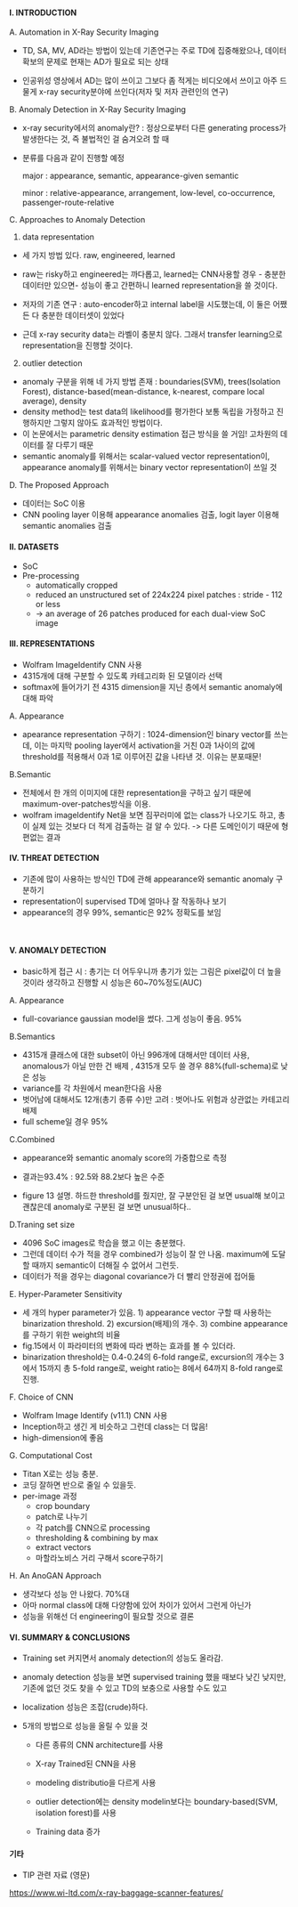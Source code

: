#### I. INTRODUCTION

A. Automation in X-Ray Security Imaging

* TD, SA, MV, AD라는 방법이 있는데 기존연구는 주로 TD에 집중해왔으나, 데이터 확보의 문제로 현재는 AD가 필요로 되는 상태 

* 인공위성 영상에서 AD는 많이 쓰이고 그보다 좀 적게는 비디오에서 쓰이고 아주 드물게 x-ray security분야에 쓰인다(저자 및 저자 관련인의 연구)

  

B. Anomaly Detection in X-Ray Security Imaging

* x-ray security에서의 anomaly란? : 정상으로부터 다른 generating process가 발생한다는 것, 즉 불법적인 걸 숨겨오려 할 때 

* 분류를 다음과 같이 진행할 예정 

  major : appearance, semantic, appearance-given semantic

  minor : relative-appearance, arrangement, low-level, co-occurrence, passenger-route-relative 

  

C. Approaches to Anomaly Detection

1) data representation

* 세 가지 방법 있다. raw, engineered, learned 

* raw는 risky하고 engineered는 까다롭고, learned는 CNN사용할 경우  - 충분한 데이터만 있으면- 성능이 좋고 간편하니 learned representation을 쓸 것이다. 
* 저자의 기존 연구 : auto-encoder하고 internal label을 시도했는데, 이 둘은 어쨌든 다 충분한 데이터셋이 있었다
* 근데 x-ray security data는 라벨이 충분치 않다. 그래서 transfer learning으로 representation을 진행할 것이다. 

2) outlier detection 

* anomaly 구분을 위해 네 가지 방법 존재 : boundaries(SVM), trees(Isolation Forest), distance-based(mean-distance, k-nearest, compare local average), density 
* density method는 test data의 likelihood를 평가한다 보통 독립을 가정하고 진행하지만 그렇지 않아도 효과적인 방법이다. 
* 이 논문에서는 parametric density estimation 접근 방식을 쓸 거임! 고차원의 데이터를 잘 다루기 때문 
* semantic anomaly를 위해서는 scalar-valued vector representation이, appearance anomaly를 위해서는 binary vector representation이 쓰일 것  



D. The Proposed Approach 

* 데이터는 SoC 이용
* CNN pooling layer 이용해 appearance anomalies 검출, logit layer 이용해 semantic anomalies 검출



#### II. DATASETS

* SoC
* Pre-processing
  - automatically cropped
  - reduced an unstructured set of 224x224 pixel patches : stride - 112 or less 
  - -> an average of 26 patches produced for each dual-view SoC image



#### III. REPRESENTATIONS

* Wolfram ImageIdentify CNN 사용 
* 4315개에 대해 구분할 수 있도록 카테고리화 된 모델이라 선택 
* softmax에 들어가기 전 4315 dimension을 지닌 층에서 semantic anomaly에 대해 파악 

A. Appearance

* apearance representation 구하기 : 1024-dimension인 binary vector를 쓰는데,  이는 마지막 pooling layer에서 activation을 거친 0과 1사이의 값에 threshold를 적용해서 0과 1로 이루어진 값을 나타낸 것. 이유는 분포때문! 

B.Semantic 

*  전체에서 한 개의 이미지에 대한 representation을 구하고 싶기 때문에 maximum-over-patches방식을 이용. 
* wolfram imageIdentify Net을 보면 짐꾸러미에 없는 class가 나오기도 하고, 총이 실제 있는 것보다 더 적게 검출하는 걸 알 수 있다. -> 다른 도메인이기 때문에 형편없는 결과 



#### IV. THREAT DETECTION

* 기존에 많이 사용하는 방식인 TD에 관해 appearance와 semantic anomaly 구분하기 
* representation이 supervised TD에 얼마나 잘 작동하나 보기 
* appearance의 경우 99%, semantic은 92% 정확도를 보임 

​	



#### V. ANOMALY DETECTION

* basic하게 접근 시 : 총기는 더 어두우니까 총기가 있는 그림은 pixel값이 더 높을 것이라 생각하고 진행할 시 성능은 60~70%정도(AUC)

A. Appearance

* full-covariance gaussian model을 썼다. 그게 성능이 좋음. 95%

B.Semantics

* 4315개 클래스에 대한 subset이 아닌 996개에 대해서만 데이터 사용, anomalous가 아닐 만한 건 배제 , 4315개 모두 쓸 경우 88%(full-schema)로 낮은 성능 
* variance를 각 차원에서 mean한다음 사용 
* 벗어남에 대해서도 12개(총기 종류 수)만 고려 : 벗어나도 위험과 상관없는 카테고리 배제 
* full scheme일 경우 95%

C.Combined 

* appearance와 semantic anomaly score의 가중합으로  측정 
* 결과는93.4% : 92.5와 88.2보다 높은 수준 

* figure 13 설명. 하드한 threshold를 줬지만, 잘 구분안된 걸 보면 usual해 보이고 괜찮은데  anomaly로 구분된 걸 보면 unusual하다..

D.Traning set size

* 4096 SoC images로 학습을 했고 이는 충분했다. 
* 그런데 데이터 수가 적을 경우 combined가 성능이 잘 안 나옴. maximum에 도달할 때까지 semantic이 더해질 수 없어서 그런듯. 
* 데이터가 적을 경우는 diagonal covariance가 더 빨리 안정권에 접어듦 

E. Hyper-Parameter Sensitivity

* 세 개의 hyper parameter가 있음. 1) appearance vector 구할 때 사용하는 binarization threshold. 2) excursion(배제)의 개수. 3) combine appearance를 구하기 위한 weight의 비율
* fig.15에서 이 파라미터의 변화에 따라 변하는 효과를 볼 수 있더라. 
* binarization threshold는 0.4-0.24의 6-fold range로,  excursion의 개수는 3에서 15까지 총 5-fold range로, weight ratio는 8에서 64까지 8-fold range로 진행. 

F. Choice of CNN

* Wolfram Image Identify (v11.1) CNN 사용 
* Inception하고 생긴 게 비슷하고 그런데 class는 더 많음! 
* high-dimension에 좋음 

G. Computational Cost

* Titan X로는 성능 충분. 
* 코딩 잘하면 반으로 줄일 수 있을듯. 
* per-image 과정
  * crop boundary
  * patch로 나누기 
  * 각 patch를 CNN으로 processing
  * thresholding & combining by max
  * extract vectors
  * 마할라노비스 거리 구해서 score구하기 

H. An AnoGAN Approach

* 생각보다 성능 안 나왔다. 70%대
* 아마 normal class에 대해 다양함에 있어 차이가 있어서 그런게 아닌가 
* 성능을 위해선 더 engineering이 필요할 것으로 결론



#### VI. SUMMARY & CONCLUSIONS

* Training set 커지면서 anomaly detection의 성능도 올라감. 

* anomaly detection 성능을 보면 supervised training 했을 때보다 낮긴 낮지만, 기존에 없던 것도 찾을 수 있고 TD의 보충으로 사용할 수도 있고 

* localization 성능은 조잡(crude)하다. 

* 5개의 방법으로 성능을 올릴 수 있을 것 

  * 다른 종류의 CNN architecture를 사용

  * X-ray Trained된 CNN을 사용 

  * modeling distributio을 다르게 사용  

  * outlier detection에는 density modelin보다는 boundary-based(SVM, isolation forest)를 사용 

  * Training data 증가 

    

#### 기타

* TIP 관련 자료 (영문)

<https://www.wi-ltd.com/x-ray-baggage-scanner-features/>